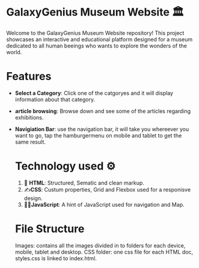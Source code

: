 # GalaxyGenius Museum Website 🏛️
Welcome to the GalaxyGenius Museum Website repository! This project showcases an interactive and educational platform designed for a museum dedicated to all human beeings who wants to explore the wonders of the world.
# Features 
- __Select a Category__: Click one of the catgoryes and it will display information about that category.
- __article browsing__: Browse down and see some of the articles regarding exhibitions.
- __Navigiation Bar__: use the navigation bar, it will take you whereever you want to go, tap the hamburgermenu on mobile and tablet to get the same result.
  
  # Technology used ⚙️
  1. 📝 **HTML**: Structured, Sematic and clean markup. 
  2. ✍️**CSS**: Custum properties, Grid and Flexbox used for a responisve design. 
  3. 🧞‍♂️**JavaScript**: A hint of JavaScript used for navigation and Map.
  
  # File Structure
  Images: contains all the images divided in to folders for each device, mobile, tablet and desktop.
  CSS folder: one css file for each HTML doc, styles.css is linked to index.html.
  #
